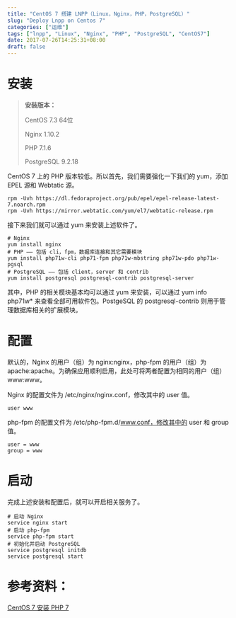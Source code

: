 ```yaml
---
title: "CentOS 7 搭建 LNPP（Linux，Nginx，PHP，PostgreSQL）"
slug: "Deploy Lnpp on Centos 7"
categories: ["运维"]
tags: ["lnpp", "Linux", "Nginx", "PHP", "PostgreSQL", "CentOS7"]
date: 2017-07-26T14:25:31+08:00
draft: false
---
```


# 安装

> **安装版本：**
> 
> CentOS 7.3 64位 
> 
> Nginx 1.10.2 
> 
> PHP 7.1.6 
> 
> PostgreSQL 9.2.18

CentOS 7 上的 PHP 版本较低。所以首先，我们需要强化一下我们的 yum，添加 EPEL 源和 Webtatic 源。

```
rpm -Uvh https://dl.fedoraproject.org/pub/epel/epel-release-latest-7.noarch.rpm
rpm -Uvh https://mirror.webtatic.com/yum/el7/webtatic-release.rpm
```

接下来我们就可以通过 yum 来安装上述软件了。

```
# Nginx
yum install nginx
# PHP —— 包括 cli，fpm，数据库连接和其它需要模块
yum install php71w-cli php71-fpm php71w-mbstring php71w-pdo php71w-pgsql
# PostgreSQL —— 包括 client，server 和 contrib
yum install postgresql postgresql-contrib postgresql-server
```

其中，PHP 的相关模块基本均可以通过 yum 来安装，可以通过 yum info php71w* 来查看全部可用软件包。PostgeSQL 的 postgresql-contrib 则用于管理数据库相关的扩展模块。

# 配置

默认的，Nginx 的用户（组）为 nginx:nginx，php-fpm 的用户（组）为 apache:apache。为确保应用顺利启用，此处可将两者配置为相同的用户（组）www:www。

Nginx 的配置文件为 /etc/nginx/nginx.conf，修改其中的 user 值。

```
user www
```

php-fpm 的配置文件为 /etc/php-fpm.d/www.conf，修改其中的 user 和 group 值。

```
user = www
group = www
```

# 启动

完成上述安装和配置后，就可以开启相关服务了。

```
# 启动 Nginx
service nginx start
# 启动 php-fpm
service php-fpm start
# 初始化并启动 PostgreSQL
service postgresql initdb
service postgresql start
```


# 参考资料：

[CentOS 7 安装 PHP 7](http://devops-club.com/article/install_php_7_on_centos_7)